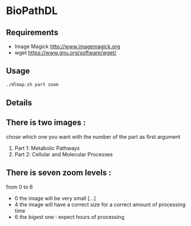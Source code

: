 # BioPathDL

## Requirements
* Image Magick http://www.imagemagick.org
* wget https://www.gnu.org/software/wget/

## Usage
```bash
./dlmap.sh part zoom
```

## Details
There is two images :
---------------------
chose which one you want with the number of the part as first argument
1. Part 1: Metabolic Pathways
2. Part 2: Cellular and Molecular Processes

There is seven zoom levels :
--------------------------
from 0 to 6
* 0 the image will be very small
[...]
* 4 the image will have a correct size for a correct amount of processing time
* 6 the bigest one : expect hours of processing
